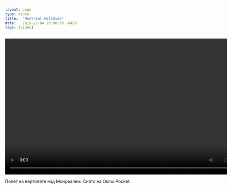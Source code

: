 ```yaml
---
layout: page
type: video
title:  "Montreal HeliRide"
date:   2019-12-04 10:00:00 -0400
tags: [video]
---
```


<div class="post-video"><video width="800" height="450" controls preload="metadata"><source src="https://www.flickr.com/video_download.gne?id=49168755696" type="video/mp4"></video></div>

<p class="post-video-caption">Полет на вертолете над Монреалем. Снято на Osmo Pocket.</p>

